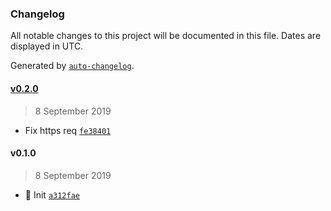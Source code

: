 ### Changelog

All notable changes to this project will be documented in this file. Dates are displayed in UTC.

Generated by [`auto-changelog`](https://github.com/CookPete/auto-changelog).

#### [v0.2.0](https://github.com/nivrith/xeta/compare/v0.1.0...v0.2.0)

> 8 September 2019

- Fix https req [`fe38401`](https://github.com/nivrith/xeta/commit/fe3840183415c70ce9923e10574cb70cc9ab8c83)

#### v0.1.0

> 8 September 2019

- :tada: Init [`a312fae`](https://github.com/nivrith/xeta/commit/a312fae7ada64fb8ea35b52807ea4f96f1a1c785)
